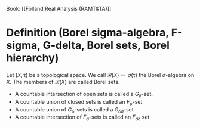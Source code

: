 Book: [[Folland Real Analysis (RAMT&TA)]]
# Definition (Borel sigma-algebra, F-sigma, G-delta, Borel sets, Borel hierarchy)
Let $(X,\uptau)$ be a topological space.
We call $\mathcal{B}(X)\coloneqq \sigma(\uptau)$ the Borel $\sigma$-algebra on $X$.
The members of $\mathcal{B}(X)$ are called Borel sets.
- A countable intersection of open sets is called a $G_{\delta}$-set.
- A countable union of closed sets is called an $F_{\sigma}$-set
- A countable union of $G_{\delta}$-sets is called a $G_{\delta \sigma}$-set
- A countable intersection of $F_{\sigma}$-sets is called an $F_{\sigma \delta}$ set

